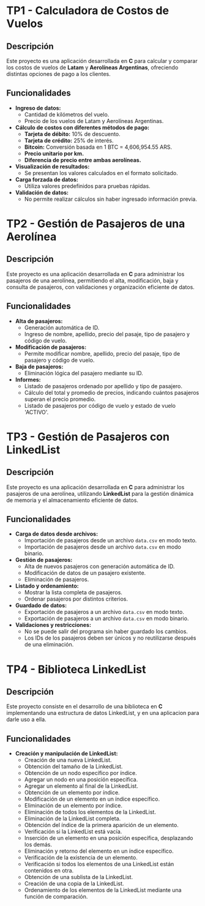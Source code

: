 # TP1 - Calculadora de Costos de Vuelos

## Descripción
Este proyecto es una aplicación desarrollada en **C** para calcular y comparar los costos de vuelos de **Latam** y **Aerolíneas Argentinas**, ofreciendo distintas opciones de pago a los clientes.

## Funcionalidades
- **Ingreso de datos:**
  - Cantidad de kilómetros del vuelo.
  - Precio de los vuelos de Latam y Aerolíneas Argentinas.
- **Cálculo de costos con diferentes métodos de pago:**
  - **Tarjeta de débito:** 10% de descuento.
  - **Tarjeta de crédito:** 25% de interés.
  - **Bitcoin:** Conversión basada en 1 BTC = 4,606,954.55 ARS.
  - **Precio unitario por km.**
  - **Diferencia de precio entre ambas aerolíneas.**
- **Visualización de resultados:**
  - Se presentan los valores calculados en el formato solicitado.
- **Carga forzada de datos:**
  - Utiliza valores predefinidos para pruebas rápidas.
- **Validación de datos:**
  - No permite realizar cálculos sin haber ingresado información previa.



# TP2 - Gestión de Pasajeros de una Aerolínea

## Descripción
Este proyecto es una aplicación desarrollada en **C** para administrar los pasajeros de una aerolínea, permitiendo el alta, modificación, baja y consulta de pasajeros, con validaciones y organización eficiente de datos.

## Funcionalidades
- **Alta de pasajeros:**
  - Generación automática de ID.
  - Ingreso de nombre, apellido, precio del pasaje, tipo de pasajero y código de vuelo.
- **Modificación de pasajeros:**
  - Permite modificar nombre, apellido, precio del pasaje, tipo de pasajero y código de vuelo.
- **Baja de pasajeros:**
  - Eliminación lógica del pasajero mediante su ID.
- **Informes:**
  - Listado de pasajeros ordenado por apellido y tipo de pasajero.
  - Cálculo del total y promedio de precios, indicando cuántos pasajeros superan el precio promedio.
  - Listado de pasajeros por código de vuelo y estado de vuelo 'ACTIVO'.



# TP3 - Gestión de Pasajeros con LinkedList

## Descripción
Este proyecto es una aplicación desarrollada en **C** para administrar los pasajeros de una aerolínea, utilizando **LinkedList** para la gestión dinámica de memoria y el almacenamiento eficiente de datos.

## Funcionalidades
- **Carga de datos desde archivos:**
  - Importación de pasajeros desde un archivo `data.csv` en modo texto.
  - Importación de pasajeros desde un archivo `data.csv` en modo binario.
- **Gestión de pasajeros:**
  - Alta de nuevos pasajeros con generación automática de ID.
  - Modificación de datos de un pasajero existente.
  - Eliminación de pasajeros.
- **Listado y ordenamiento:**
  - Mostrar la lista completa de pasajeros.
  - Ordenar pasajeros por distintos criterios.
- **Guardado de datos:**
  - Exportación de pasajeros a un archivo `data.csv` en modo texto.
  - Exportación de pasajeros a un archivo `data.csv` en modo binario.
- **Validaciones y restricciones:**
  - No se puede salir del programa sin haber guardado los cambios.
  - Los IDs de los pasajeros deben ser únicos y no reutilizarse después de una eliminación.



# TP4 - Biblioteca LinkedList

## Descripción
Este proyecto consiste en el desarrollo de una biblioteca en **C** implementando una estructura de datos LinkedList, y en una aplicacion para darle uso a ella.

## Funcionalidades
*   **Creación y manipulación de LinkedList:**
    *   Creación de una nueva LinkedList.
    *   Obtención del tamaño de la LinkedList.
    *   Obtención de un nodo específico por índice.
    *   Agregar un nodo en una posición específica.
    *   Agregar un elemento al final de la LinkedList.
    *   Obtención de un elemento por índice.
    *   Modificación de un elemento en un índice específico.
    *   Eliminación de un elemento por índice.
    *   Eliminación de todos los elementos de la LinkedList.
    *   Eliminación de la LinkedList completa.
    *   Obtención del índice de la primera aparición de un elemento.
    *   Verificación si la LinkedList está vacía.
    *   Inserción de un elemento en una posición específica, desplazando los demás.
    *   Eliminación y retorno del elemento en un índice específico.
    *   Verificación de la existencia de un elemento.
    *   Verificación si todos los elementos de una LinkedList están contenidos en otra.
    *   Obtención de una sublista de la LinkedList.
    *   Creación de una copia de la LinkedList.
    *   Ordenamiento de los elementos de la LinkedList mediante una función de comparación.
